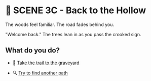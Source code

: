 
# 🎒 SCENE 3C - Back to the Hollow

The woods feel familiar. The road fades behind you.

"Welcome back."
The trees lean in as you pass the crooked sign.

## What do you do?

- 🌌 [Take the trail to the graveyard](./scene4E.md)

- 🔍 [Try to find another path](./scene4F.md)
